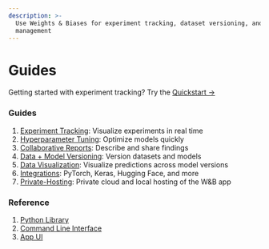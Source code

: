 ```yaml
---
description: >-
  Use Weights & Biases for experiment tracking, dataset versioning, and model
  management
---
```


# Guides

Getting started with experiment tracking? Try the [Quickstart →](../quickstart.md)

### Guides

1. [Experiment Tracking](track/): Visualize experiments in real time
2. [Hyperparameter Tuning](sweeps/): Optimize models quickly
3. [Collaborative Reports](reports/): Describe and share findings
4. [Data + Model Versioning](artifacts/): Version datasets and models
5. [Data Visualization](data-vis/): Visualize predictions across model versions
6. [Integrations](integrations/): PyTorch, Keras, Hugging Face, and more
7. [Private-Hosting](self-hosted/): Private cloud and local hosting of the W\&B app

### Reference

1. [Python Library](../ref/python/)
2. [Command Line Interface](../ref/cli/)
3. [App UI](../ref/app/)
